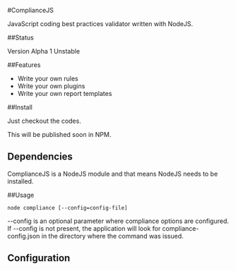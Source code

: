 #ComplianceJS

JavaScript coding best practices validator written with NodeJS.

##Status

Version Alpha 1 Unstable

##Features

- Write your own rules
- Write your own plugins
- Write your own report templates

##Install

Just checkout the codes.

This will be published soon in NPM.

## Dependencies

ComplianceJS is a NodeJS module and that means NodeJS needs to be installed.

##Usage


``` 
node compliance [--config=config-file]
```
--config  is an optional parameter where compliance options are configured.  If --config is not present, the application will look for compliance-config.json in the directory where the command was issued.




Configuration
-------------

``` JavaScript
